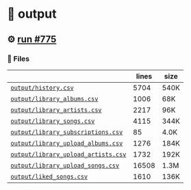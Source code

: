 # 📝  output 

## ⚙️ [run #775](https://github.com/jwenerd/ytm-dl/actions/runs/8412237562)

### 📁 Files

|                                                                         |lines|size|
|-------------------------------------------------------------------------|-----|----|
|[`output/history.csv` ](output/history.csv)                              |5704 |540K|
|[`output/library_albums.csv` ](output/library_albums.csv)                |1006 |68K |
|[`output/library_artists.csv` ](output/library_artists.csv)              |2217 |96K |
|[`output/library_songs.csv` ](output/library_songs.csv)                  |4115 |344K|
|[`output/library_subscriptions.csv` ](output/library_subscriptions.csv)  |85   |4.0K|
|[`output/library_upload_albums.csv` ](output/library_upload_albums.csv)  |1276 |184K|
|[`output/library_upload_artists.csv` ](output/library_upload_artists.csv)|1732 |192K|
|[`output/library_upload_songs.csv` ](output/library_upload_songs.csv)    |16508|1.3M|
|[`output/liked_songs.csv` ](output/liked_songs.csv)                      |1610 |136K|